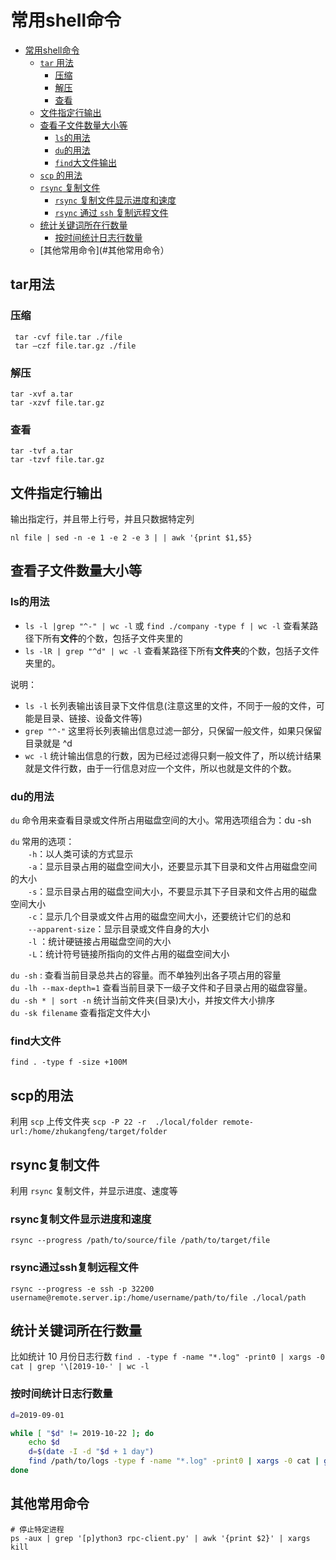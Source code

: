 # 常用shell命令
<!-- TOC -->

- [常用shell命令](#常用shell命令)
    - [`tar` 用法](#tar用法)
        - [压缩](#压缩)
        - [解压](#解压)
        - [查看](#查看)
    - [文件指定行输出](#文件指定行输出)
    - [查看子文件数量大小等](#查看子文件数量大小等)
        - [`ls`的用法](#ls的用法)
        - [`du`的用法](#du的用法)
        - [`find`大文件输出](#find大文件)
    - [`scp` 的用法](#scp的用法)
    - [`rsync` 复制文件](#rsync复制文件)
        - [ `rsync` 复制文件显示进度和速度](#rsync复制文件显示进度和速度)
        - [`rsync` 通过 `ssh` 复制远程文件](#rsync通过ssh复制远程文件)
    - [统计关键词所在行数量](#统计关键词所在行数量)
        - [按时间统计日志行数量](#按时间统计日志行数量)
    - [其他常用命令](#其他常用命令）
<!-- /TOC -->

## tar用法
### 压缩
```
 tar -cvf file.tar ./file
 tar –czf file.tar.gz ./file
```
### 解压
```
tar -xvf a.tar
tar -xzvf file.tar.gz
```
### 查看
```
tar -tvf a.tar
tar -tzvf file.tar.gz
```

## 文件指定行输出
输出指定行，并且带上行号，并且只数据特定列
```shell
nl file | sed -n -e 1 -e 2 -e 3 | | awk '{print $1,$5}
```

## 查看子文件数量大小等
### ls的用法
- `ls -l |grep "^-" | wc -l` 或 `find ./company -type f | wc -l`  查看某路径下所有**文件**的个数，包括子文件夹里的
- `ls -lR | grep "^d" | wc -l` 查看某路径下所有**文件夹**的个数，包括子文件夹里的。

说明：
- `ls -l` 长列表输出该目录下文件信息(注意这里的文件，不同于一般的文件，可能是目录、链接、设备文件等)
- `grep "^-"` 这里将长列表输出信息过滤一部分，只保留一般文件，如果只保留目录就是 ^d
- `wc -l` 统计输出信息的行数，因为已经过滤得只剩一般文件了，所以统计结果就是文件行数，由于一行信息对应一个文件，所以也就是文件的个数。 

### du的用法
`du` 命令用来查看目录或文件所占用磁盘空间的大小。常用选项组合为：du -sh

`du` 常用的选项：  
　　`-h`：以人类可读的方式显示  
　　`-a`：显示目录占用的磁盘空间大小，还要显示其下目录和文件占用磁盘空间的大小  
　　`-s`：显示目录占用的磁盘空间大小，不要显示其下子目录和文件占用的磁盘空间大小  
　　`-c`：显示几个目录或文件占用的磁盘空间大小，还要统计它们的总和  
　　`--apparent-size`：显示目录或文件自身的大小  
　　`-l` ：统计硬链接占用磁盘空间的大小  
　　`-L`：统计符号链接所指向的文件占用的磁盘空间大小  


`du -sh` : 查看当前目录总共占的容量。而不单独列出各子项占用的容量   
`du -lh --max-depth=1`  查看当前目录下一级子文件和子目录占用的磁盘容量。  
`du -sh * | sort -n` 统计当前文件夹(目录)大小，并按文件大小排序  
`du -sk filename` 查看指定文件大小  

### find大文件
`find . -type f -size +100M`

## scp的用法
利用 `scp` 上传文件夹
`scp -P 22 -r  ./local/folder remote-url:/home/zhukangfeng/target/folder`

## rsync复制文件
利用 `rsync` 复制文件，并显示进度、速度等
### rsync复制文件显示进度和速度
`rsync --progress /path/to/source/file /path/to/target/file`
### rsync通过ssh复制远程文件
`rsync --progress -e ssh -p 32200 username@remote.server.ip:/home/username/path/to/file ./local/path`

## 统计关键词所在行数量
比如统计 10 月份日志行数
`find . -type f -name "*.log" -print0 | xargs -0 cat | grep '\[2019-10-' | wc -l`
### 按时间统计日志行数量
```sh
d=2019-09-01

while [ "$d" != 2019-10-22 ]; do
	echo $d
	d=$(date -I -d "$d + 1 day")
	find /path/to/logs -type f -name "*.log" -print0 | xargs -0 cat | grep $d | wc -l
done
```
## 其他常用命令
```shell
# 停止特定进程
ps -aux | grep '[p]ython3 rpc-client.py' | awk '{print $2}' | xargs kill
```

